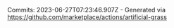 Commits: 2023-06-27T07:23:46.907Z - Generated via https://github.com/marketplace/actions/artificial-grass
<br>
